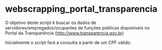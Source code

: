 # webscrapping_portal_transparencia

O objetivo deste script é buscar os dados de servidores/empregados/ocupantes de funções públicas disponíveis no Portal da Transparência (http://www.transparencia.gov.br)

Inicialmente o script fará a consulta a partir de um CPF válido.

